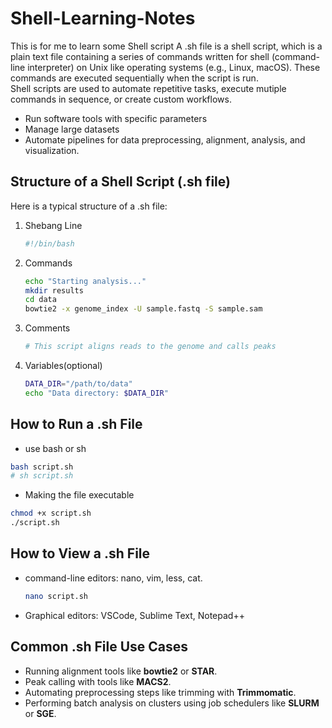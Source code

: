 # Shell-Learning-Notes
This is for me to learn some Shell script
A .sh file is a shell script, which is a plain text file containing a series of commands written for shell (command-line interpreter) on Unix like operating systems (e.g., Linux, macOS). These commands are executed sequentially when the script is run.  
Shell scripts are used to automate repetitive tasks, execute mutiple commands in sequence, or create custom workflows.
* Run software tools with specific parameters
* Manage large datasets
* Automate pipelines for data preprocessing, alignment, analysis, and visualization.

  
## Structure of a Shell Script (.sh file)
Here is a typical structure of a .sh file:  
1. Shebang Line
   ```bash
   #!/bin/bash
2. Commands
   ```bash
   echo "Starting analysis..."
   mkdir results
   cd data
   bowtie2 -x genome_index -U sample.fastq -S sample.sam
3. Comments
   ```bash
   # This script aligns reads to the genome and calls peaks
4. Variables(optional)
   ```bash
   DATA_DIR="/path/to/data"
   echo "Data directory: $DATA_DIR"

## How to Run a .sh File
* use bash or sh
```bash
bash script.sh
# sh script.sh
```
* Making the file executable
```bash
chmod +x script.sh
./script.sh
```

## How to View a .sh File
* command-line editors: nano, vim, less, cat.
  ```bash
  nano script.sh
  ```
* Graphical editors: VSCode, Sublime Text, Notepad++
## Common .sh File Use Cases
* Running alignment tools like **bowtie2** or **STAR**.
* Peak calling with tools like **MACS2**.
* Automating preprocessing steps like trimming with **Trimmomatic**.
* Performing batch analysis on clusters using job schedulers like **SLURM** or **SGE**.

  
